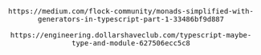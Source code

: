<p align="center">
    <samp>
        https://medium.com/flock-community/monads-simplified-with-generators-in-typescript-part-1-33486bf9d887
        <br />
        <br />
        https://engineering.dollarshaveclub.com/typescript-maybe-type-and-module-627506ecc5c8
    </samp>
</p>
